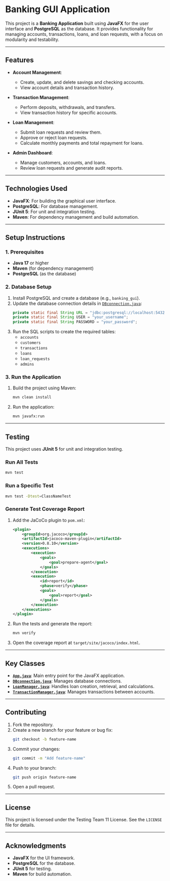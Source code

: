 # Banking GUI Application

This project is a **Banking Application** built using **JavaFX** for the user interface and **PostgreSQL** as the database. It provides functionality for managing accounts, transactions, loans, and loan requests, with a focus on modularity and testability.

---

## **Features**
- **Account Management**:
  - Create, update, and delete savings and checking accounts.
  - View account details and transaction history.

- **Transaction Management**:
  - Perform deposits, withdrawals, and transfers.
  - View transaction history for specific accounts.

- **Loan Management**:
  - Submit loan requests and review them.
  - Approve or reject loan requests.
  - Calculate monthly payments and total repayment for loans.

- **Admin Dashboard**:
  - Manage customers, accounts, and loans.
  - Review loan requests and generate audit reports.

---

## **Technologies Used**
- **JavaFX**: For building the graphical user interface.
- **PostgreSQL**: For database management.
- **JUnit 5**: For unit and integration testing.
- **Maven**: For dependency management and build automation.

---

## **Setup Instructions**

### **1. Prerequisites**
- **Java 17** or higher
- **Maven** (for dependency management)
- **PostgreSQL** (as the database)

### **2. Database Setup**
1. Install PostgreSQL and create a database (e.g., `banking_gui`).
2. Update the database connection details in [`DBconnection.java`](src/main/java/ak/database/DBconnection.java):
   ```java
   private static final String URL = "jdbc:postgresql://localhost:5432/banking_gui";
   private static final String USER = "your_username";
   private static final String PASSWORD = "your_password";
   ```
3. Run the SQL scripts to create the required tables:
   - `accounts`
   - `customers`
   - `transactions`
   - `loans`
   - `loan_requests`
   - `admins`

### **3. Run the Application**
1. Build the project using Maven:
   ```bash
   mvn clean install
   ```
2. Run the application:
   ```bash
   mvn javafx:run
   ```

---

## **Testing**
This project uses **JUnit 5** for unit and integration testing.

### **Run All Tests**
```bash
mvn test
```

### **Run a Specific Test**
```bash
mvn test -Dtest=ClassNameTest
```

### **Generate Test Coverage Report**
1. Add the JaCoCo plugin to `pom.xml`:
   ```xml
   <plugin>
       <groupId>org.jacoco</groupId>
       <artifactId>jacoco-maven-plugin</artifactId>
       <version>0.8.10</version>
       <executions>
           <execution>
               <goals>
                   <goal>prepare-agent</goal>
               </goals>
           </execution>
           <execution>
               <id>report</id>
               <phase>verify</phase>
               <goals>
                   <goal>report</goal>
               </goals>
           </execution>
       </executions>
   </plugin>
   ```
2. Run the tests and generate the report:
   ```bash
   mvn verify
   ```
3. Open the coverage report at `target/site/jacoco/index.html`.

---

## **Key Classes**
- **[`App.java`](src/main/java/ak/App.java)**: Main entry point for the JavaFX application.
- **[`DBconnection.java`](src/main/java/ak/database/DBconnection.java)**: Manages database connections.
- **[`LoanManager.java`](src/main/java/ak/loans/LoanManager.java)**: Handles loan creation, retrieval, and calculations.
- **[`TransactionManager.java`](src/main/java/ak/transactions/TransactionManager.java)**: Manages transactions between accounts.

---

## **Contributing**
1. Fork the repository.
2. Create a new branch for your feature or bug fix:
   ```bash
   git checkout -b feature-name
   ```
3. Commit your changes:
   ```bash
   git commit -m "Add feature-name"
   ```
4. Push to your branch:
   ```bash
   git push origin feature-name
   ```
5. Open a pull request.

---

## **License**
This project is licensed under the Testing Team 11 License. See the `LICENSE` file for details.


---

## **Acknowledgments**
- **JavaFX** for the UI framework.
- **PostgreSQL** for the database.
- **JUnit 5** for testing.
- **Maven** for build automation.
